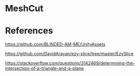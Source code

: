 # MeshCut

# References

https://github.com/BLINDED-AM-ME/UnityAssets

https://github.com/DavidArayan/ezy-slice/tree/master/EzySlice

https://stackoverflow.com/questions/3142469/determining-the-intersection-of-a-triangle-and-a-plane